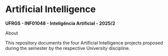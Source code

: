 # Artificial Intelligence

**UFRGS - INF01048 - Inteligência Artificial - 2025/2**

About

This repository documents the four Artificial Intelligence projects proposed during the semester by the respective University discipline.
